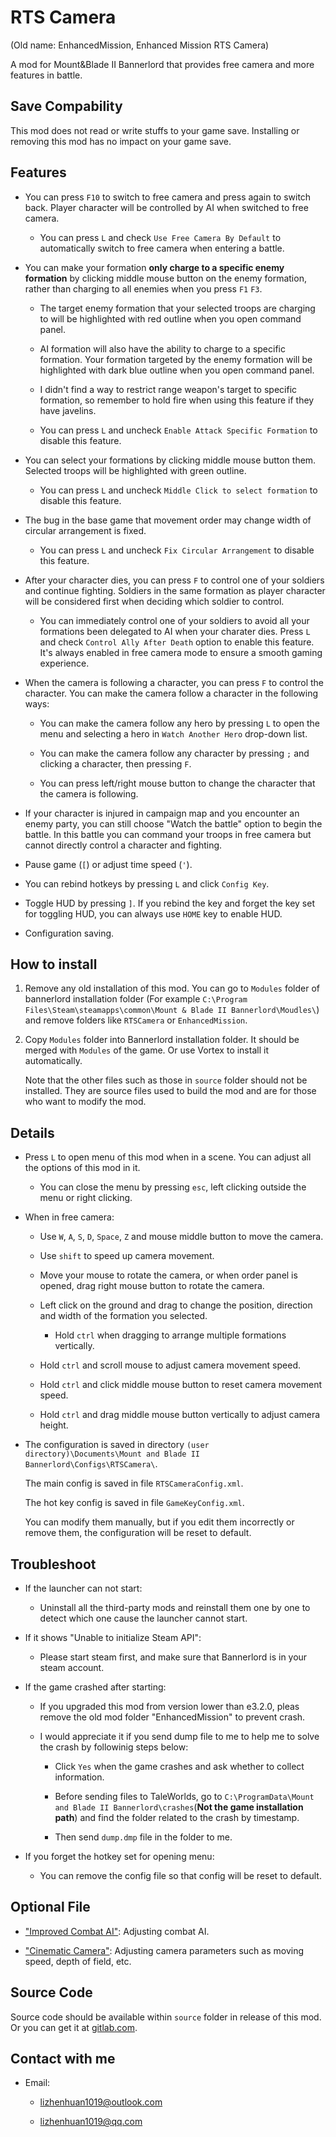 # RTS Camera
(Old name: EnhancedMission, Enhanced Mission RTS Camera)

A mod for Mount&Blade II Bannerlord that provides free camera and more features in battle.

## Save Compability
This mod does not read or write stuffs to your game save. Installing or removing this mod has no impact on your game save.

## Features

- You can press `F10` to switch to free camera and press again to switch back. Player character will be controlled by AI when switched to free camera.

  - You can press `L` and check `Use Free Camera By Default` to automatically switch to free camera when entering a battle.

- You can make your formation **only charge to a specific enemy formation** by clicking middle mouse button on the enemy formation, rather than charging to all enemies when you press `F1` `F3`.

  - The target enemy formation that your selected troops are charging to will be highlighted with red outline when you open command panel.

  - AI formation will also have the ability to charge to a specific formation. Your formation targeted by the enemy formation will be highlighted with dark blue outline when you open command panel.

  - I didn't find a way to restrict range weapon's target to specific formation, so remember to hold fire when using this feature if they have javelins.

  - You can press `L` and uncheck `Enable Attack Specific Formation` to disable this feature.

- You can select your formations by clicking middle mouse button them. Selected troops will be highlighted with green outline.

  - You can press `L` and uncheck `Middle Click to select formation` to disable this feature.

- The bug in the base game that movement order may change width of circular arrangement is fixed.

  - You can press `L` and uncheck `Fix Circular Arrangement` to disable this feature.

- After your character dies, you can press `F` to control one of your soldiers and continue fighting. Soldiers in the same formation as player character will be considered first when deciding which soldier to control.

  - You can immediately control one of your soldiers to avoid all your formations been delegated to AI when your charater dies. Press `L` and check `Control Ally After Death` option to enable this feature. It's always enabled in free camera mode to ensure a smooth gaming experience.

- When the camera is following a character, you can press `F` to control the character. You can make the camera follow a character in the following ways:

  - You can make the camera follow any hero by pressing `L` to open the menu and selecting a hero in `Watch Another Hero` drop-down list.

  - You can make the camera follow any character by pressing `;` and clicking a character, then pressing `F`.

  - You can press left/right mouse button to change the character that the camera is following.

- If your character is injured in campaign map and you encounter an enemy party, you can still choose "Watch the battle" option to begin the battle. In this battle you can command your troops in free camera but cannot directly control a character and fighting.

- Pause game (`[`) or adjust time speed (`'`).

- You can rebind hotkeys by pressing `L` and click `Config Key`.

- Toggle HUD by pressing `]`. If you rebind the key and forget the key set for toggling HUD, you can always use `HOME` key to enable HUD.

- Configuration saving.

## How to install
1. Remove any old installation of this mod. You can go to `Modules` folder of bannerlord installation folder (For example `C:\Program Files\Steam\steamapps\common\Mount & Blade II Bannerlord\Moudles\`) and remove folders like `RTSCamera` or `EnhancedMission`.

2. Copy `Modules` folder into Bannerlord installation folder. It should be merged with `Modules` of the game. Or use Vortex to install it automatically.

   Note that the other files such as those in `source` folder should not be installed. They are source files used to build the mod and are for those who want to modify the mod.

## Details

- Press `L` to open menu of this mod when in a scene. You can adjust all the options of this mod in it.

  - You can close the menu by pressing `esc`, left clicking outside the menu or right clicking.

- When in free camera:

  - Use `W`, `A`, `S`, `D`, `Space`, `Z` and mouse middle button to move the camera.

  - Use `shift` to speed up camera movement.

  - Move your mouse to rotate the camera, or when order panel is opened, drag right mouse button to rotate the camera.

  - Left click on the ground and drag to change the position, direction and width of the formation you selected.

    - Hold `ctrl` when dragging to arrange multiple formations vertically.

  - Hold `ctrl` and scroll mouse to adjust camera movement speed.

  - Hold `ctrl` and click middle mouse button to reset camera movement speed.

  - Hold `ctrl` and drag middle mouse button vertically to adjust camera height.
   
- The configuration is saved in directory `(user directory)\Documents\Mount and Blade II Bannerlord\Configs\RTSCamera\`.

  The main config is saved in file `RTSCameraConfig.xml`.

  The hot key config is saved in file `GameKeyConfig.xml`.

  You can modify them manually, but if you edit them incorrectly or remove them, the configuration will be reset to default.

## Troubleshoot
- If the launcher can not start:

  - Uninstall all the third-party mods and reinstall them one by one to detect which one cause the launcher cannot start.

- If it shows "Unable to initialize Steam API":

  - Please start steam first, and make sure that Bannerlord is in your steam account.

- If the game crashed after starting:

  - If you upgraded this mod from version lower than e3.2.0, pleas remove the old mod folder "EnhancedMission" to prevent crash.
  
  - I would appreciate it if you send dump file to me to help me to solve the crash by followinig steps below:

    - Click `Yes` when the game crashes and ask whether to collect information.

    - Before sending files to TaleWorlds, go to `C:\ProgramData\Mount and Blade II Bannerlord\crashes`(**Not the game installation path**) and find the folder related to the crash by timestamp.

    - Then send `dump.dmp` file in the folder to me.

- If you forget the hotkey set for opening menu:

  - You can remove the config file so that config will be reset to default.

## Optional File
- ["Improved Combat AI"](https://www.nexusmods.com/mountandblade2bannerlord/mods/449/): Adjusting combat AI.

- ["Cinematic Camera"](https://www.nexusmods.com/mountandblade2bannerlord/mods/1627): Adjusting camera parameters such as moving speed, depth of field, etc.

## Source Code

Source code should be available within `source` folder in release of this mod. Or you can get it at [gitlab.com](https://gitlab.com/lzh_mb_mod/rts-camera).

## Contact with me
- Email:

  - lizhenhuan1019@outlook.com

  - lizhenhuan1019@qq.com
